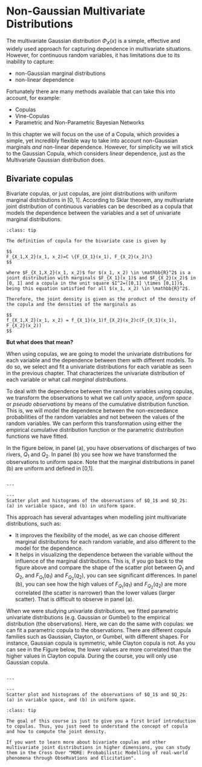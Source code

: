 
# Non-Gaussian Multivariate Distributions

The multivariate Gaussian distribution $\Phi_X(x)$ is a simple, effective and widely used approach for capturing dependence in multivariate situations. However, for continuous random variables, it has limitations due to its inability to capture:

- non-Gaussian marginal distributions
- non-linear dependence

Fortunately there are many methods available that can take this into account, for example:
- Copulas
- Vine-Copulas
- Parametric and Non-Parametric Bayesian Networks

In this chapter we will focus on the use of a Copula, which provides a simple, yet incredibly flexible way to take into account non-Gaussian marginals _and_ non-linear dependence. However, for simplicity we will stick to the Gaussian Copula, which considers _linear_ dependence, just as the Multivariate Gaussian distribution does.

## Bivariate copulas

Bivariate copulas, or just copulas, are joint distributions with uniform marginal distributions in [0, 1]. According to Sklar theorem, any multivariate joint distribution of continuous variables can be described as a copula that models the dependence between the variables and a set of univariate marginal distributions. 

```{admonition} Definition of bivariate copula
:class: tip

The definition of copula for the bivariate case is given by

$$
F_{X_1,X_2}(x_1, x_2)=C \{F_{X_1}(x_1), F_{X_2}(x_2)\}
$$

where $F_{X_1,X_2}(x_1, x_2)$ for $(x_1, x_2) \in \mathbb{R}^2$ is a joint distribution with marginals $F_{X_1}(x_1)$ and $F_{X_2}(x_2)$ in [0, 1] and a copula in the unit square $I^2=([0,1] \times [0,1])$, being this equation satisfied for all $(x_1, x_2) \in \mathbb{R}^2$.

Therefore, the joint density is given as the product of the density of the copula and the densities of the marginals as

$$
f_{X_1,X_2}(x_1, x_2) = f_{X_1}(x_1)f_{X_2}(x_2)c(F_{X_1}(x_1), F_{X_2}(x_2))
$$

```

**But what does that mean?**

When using copulas, we are going to model the univariate distributions for each variable and the dependence between them with different models. To do so, we select and fit a univariate distributions for each variable as seen in the previous chapter. That characterizes the univariate distribution of each variable or what call *marginal distributions*. 

To deal with the dependence between the random variables using copulas, we transform the observations to what we call *unity space*, *uniform space* or *pseudo observations* by means of the cumulative distribution function. This is, we will model the dependence between the non-exceedance probabilities of the random variables and not between the values of the random variables. We can perform this transformation using either the empirical cumulative distribution function or the parametric distribution functions we have fitted. 

In the figure below, in panel (a), you have observations of discharges of two rivers, $Q_1$ and $Q_2$. In panel (b) you see how we have transformed the observations to uniform space. Note that the marginal distributions in panel (b) are uniform and defined in [0,1].


```{figure} ./figures/copula_samples_together.png

---

---
Scatter plot and histograms of the observations of $Q_1$ and $Q_2$: (a) in variable space, and (b) in uniform space.
```

This approach has several advantages when modelling joint multivariate distributions, such as:

- It improves the flexibility of the model, as we can choose different marginal distributions for each random variable, and also different to the model for the dependence.
- It helps in visualizing the dependence between the variable without the influence of the marginal distributions. This is, if you go back to the figure above and compare the shape of the scatter plot between $Q_1$ and $Q_2$, and $F_{Q_1}(q_1)$ and $F_{Q_2}(q_2)$, you can see significant differences. In panel (b), you can see how the high values of $F_{Q_1}(q_1)$ and $F_{Q_2}(q_2)$ are more correlated (the scatter is narrower) than the lower values (larger scatter). That is difficult to observe in panel (a).


When we were studying univariate distributions, we fitted parametric univariate distributions (e.g. Gaussian or Gumbel) to the empirical distribution (the observations). Here, we can do the same with copulas: we can fit a parametric copula to the observations. There are different copula families such as Gaussian, Clayton, or Gumbel, with different shapes. For instance, Gaussian copula is symmetric, while Clayton copula is not. As you can see in the Figure below, the lower values are more correlated than the higher values in Clayton copula. During the course, you will only use Gaussian copula. 


```{figure} ./figures/examples_copulas.png

---

---
Scatter plot and histograms of the observations of $Q_1$ and $Q_2$: (a) in variable space, and (b) in uniform space.
```


```{admonition} Exam tip
:class: tip

The goal of this course is just to give you a first brief introduction to copulas. Thus, you just need to understand the concept of copula and how to compute the joint density.

If you want to learn more about bivariate copulas and other multivariate joint distributions in higher dimensions, you can study them in the Cross Over "MORE: Probabilistic Modelling of real-world phenomena through ObseRvations and Elicitation".

```